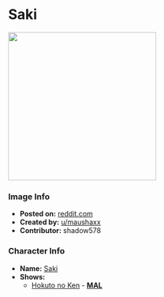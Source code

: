 # Saki

<img src="https://raw.githubusercontent.com/shadow578/Project-Padoru/master/Padoru/emergence-saki.png" height="300">

### Image Info
* **Posted on:**     [reddit.com](https://www.reddit.com/r/Padoru/comments/dw3l2b/cursed_padoru_i_have_177013_reasons_to_say_that/)
* **Created by:**    [u/maushaxx](https://github.com/shadow578/Project-Padoru/blob/master/table-of-contents/creators/umaushaxx.md)
* **Contributor:**   shadow578

### Character Info
* **Name:**   [Saki](https://myanimelist.net/character/135838)
* **Shows:**
  * [Hokuto no Ken](https://github.com/shadow578/Project-Padoru/blob/master/table-of-contents/shows/HokutonoKen.md) - [__MAL__](https://myanimelist.net/anime/967/Hokuto_no_Ken)



